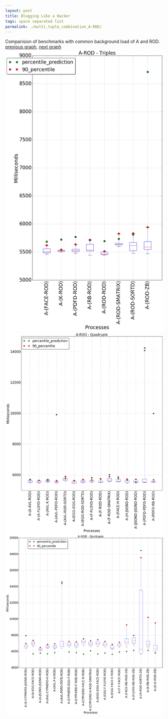 ```yaml
---
layout: post
title: Blogging Like a Hacker
tags: space separated list
permalink: ./multi_tuple_combination_A-ROD/
---
```


Comparision of benchmarks with common background load of A and ROD.
[previous graph](./multi_tuple_combination_A-RB/), [next graph](./multi_tuple_combination_A-SMATRIX/)
<img src="./images/triple/A/A-ROD_box.png" alt="graph figure"><img src="./images/quadruple/A/A-ROD_box.png" alt="graph figure"><img src="./images/quintuple/A/A-ROD_box.png" alt="graph figure">